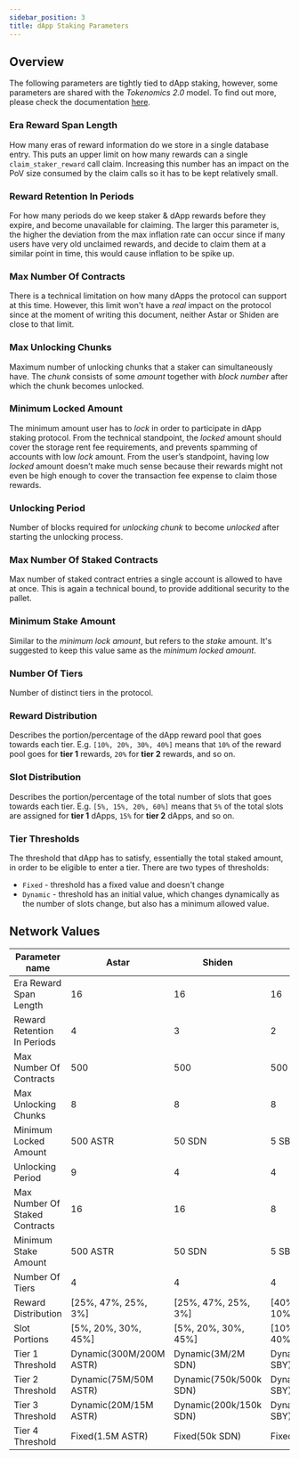 ```yaml
---
sidebar_position: 3
title: dApp Staking Parameters
---
```


## Overview

The following parameters are tightly tied to dApp staking, however, some parameters are shared with the _Tokenomics 2.0_ model.
To find out more, please check the documentation [here](/docs/learn/tokenomics2/Inflation/).

### Era Reward Span Length

How many eras of reward information do we store in a single database entry.
This puts an upper limit on how many rewards can a single `claim_staker_reward` call claim.
Increasing this number has an impact on the PoV size consumed by the claim calls so it has to be kept relatively small.

### Reward Retention In Periods

For how many periods do we keep staker & dApp rewards before they expire, and become unavailable for claiming.
The larger this parameter is, the higher the deviation from the max inflation rate can occur since if many users have very old unclaimed rewards, and decide to claim them at a similar point in time, this would cause inflation to be spike up.

### Max Number Of Contracts

There is a technical limitation on how many dApps the protocol can support at this time.
However, this limit won't have a _real_ impact on the protocol since at the moment of writing this document, neither Astar or Shiden are close to that limit.

### Max Unlocking Chunks

Maximum number of unlocking chunks that a staker can simultaneously have.
The _chunk_ consists of some _amount_ together with _block number_ after which the chunk becomes unlocked.

### Minimum Locked Amount

The minimum amount user has to _lock_ in order to participate in dApp staking protocol.
From the technical standpoint, the _locked_ amount should cover the storage rent fee requirements, and prevents spamming of accounts with low _lock_ amount.
From the user’s standpoint, having low _locked_ amount doesn’t make much sense because their rewards might not even be high enough to cover the transaction fee expense to claim those rewards.

### Unlocking Period

Number of blocks required for _unlocking chunk_ to become _unlocked_ after starting the unlocking process.

### Max Number Of Staked Contracts

Max number of staked contract entries a single account is allowed to have at once.
This is again a technical bound, to provide additional security to the pallet.

### Minimum Stake Amount

Similar to the _minimum lock amount_, but refers to the _stake_ amount.
It's suggested to keep this value same as the _minimum locked amount_.

### Number Of Tiers

Number of distinct tiers in the protocol.

### Reward Distribution

Describes the portion/percentage of the dApp reward pool that goes towards each tier.
E.g. `[10%, 20%, 30%, 40%]` means that `10%` of the reward pool goes for **tier 1** rewards, `20%` for **tier 2** rewards, and so on.

### Slot Distribution

Describes the portion/percentage of the total number of slots that goes towards each tier.
E.g. `[5%, 15%, 20%, 60%]` means that `5%` of the total slots are assigned for **tier 1** dApps, `15%` for **tier 2** dApps, and so on.

### Tier Thresholds

The threshold that dApp has to satisfy, essentially the total staked amount, in order to be eligible to enter a tier.
There are two types of thresholds:

* `Fixed` - threshold has a fixed value and doesn't change
* `Dynamic` - threshold has an initial value, which changes dynamically as the number of slots change, but also has a minimum allowed value.

## Network Values

| Parameter name                 | Astar                 | Shiden                | Shibuya              |
| ------------------------------ | --------------------- | --------------------- | -------------------- |
| Era Reward Span Length         | 16                    | 16                    | 16                   |
| Reward Retention In Periods    | 4                     | 3                     | 2                    |
| Max Number Of Contracts        | 500                   | 500                   | 500                  |
| Max Unlocking Chunks           | 8                     | 8                     | 8                    |
| Minimum Locked Amount          | 500 ASTR              | 50 SDN                | 5 SBY                |
| Unlocking Period               | 9                     | 4                     | 4                    |
| Max Number Of Staked Contracts | 16                    | 16                    | 8                    |
| Minimum Stake Amount           | 500 ASTR              | 50 SDN                | 5 SBY                |
| Number Of Tiers                | 4                     | 4                     | 4                    |
| Reward Distribution            | [25%, 47%, 25%, 3%]   | [25%, 47%, 25%, 3%]   | [40%, 30%, 20%, 10%] |
| Slot Portions                  | [5%, 20%, 30%, 45%]   | [5%, 20%, 30%, 45%]   | [10%, 20%, 30%, 40%] |
| Tier 1 Threshold               | Dynamic(300M/200M ASTR) | Dynamic(3M/2M SDN) | Dynamic(3000/2500 SBY) |
| Tier 2 Threshold               | Dynamic(75M/50M ASTR) | Dynamic(750k/500k SDN) | Dynamic(2000/1500 SBY) |
| Tier 3 Threshold               | Dynamic(20M/15M ASTR) | Dynamic(200k/150k SDN) | Dynamic(800/500 SBY) |
| Tier 4 Threshold               | Fixed(1.5M ASTR)      | Fixed(50k SDN)        | Fixed(200 SBY)       |
